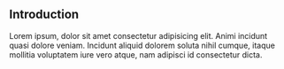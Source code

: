 ## Introduction

Lorem ipsum, dolor sit amet consectetur adipisicing elit. Animi incidunt quasi dolore veniam. Incidunt aliquid dolorem soluta nihil cumque, itaque mollitia voluptatem iure vero atque, nam adipisci id consectetur dicta.
